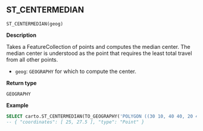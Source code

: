 ## ST_CENTERMEDIAN

```sql:signature
ST_CENTERMEDIAN(geog)
```

**Description**

Takes a FeatureCollection of points and computes the median center. The median center is understood as the point that requires the least total travel from all other points.

* `geog`: `GEOGRAPHY` for which to compute the center.

**Return type**

`GEOGRAPHY`

**Example**

```sql
SELECT carto.ST_CENTERMEDIAN(TO_GEOGRAPHY('POLYGON ((30 10, 40 40, 20 40, 10 20, 30 10))'));
-- { "coordinates": [ 25, 27.5 ], "type": "Point" }
```
